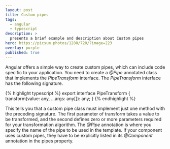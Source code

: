 ```yaml
---
layout: post
title: Custom pipes
tags:
  - angular
  - typescript
description: >
  presents a brief example and description about Custom pipes
hero: https://picsum.photos/1280/720/?image=223
overlay: purple
published: true
---
```


Angular offers a simple way to create custom pipes, which can include code specific to your application. You need to create a *@Pipe* annotated class that implements the *PipeTransform* interface. The *PipeTransform* interface has the following signature.

{% highlight typescript %}
export interface PipeTransform {
    transform(value: any, …args: any[]): any;
}
{% endhighlight %}

This tells you that a custom pipe class must implement just one method with the preceding signature. The first parameter of transform takes a value to be transformed, and the second defines zero or more parameters required for your transformation algorithm. The *@Pipe* annotation is where you specify the name of the pipe to be used in the template. If your component uses custom pipes, they have to be explicitly listed in its *@Component* annotation in the pipes property.
